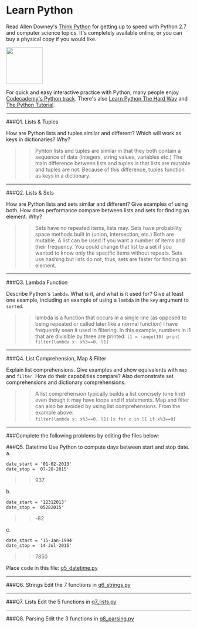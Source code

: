 # Learn Python

Read Allen Downey's [Think Python](http://www.greenteapress.com/thinkpython/) for getting up to speed with Python 2.7 and computer science topics. It's completely available online, or you can buy a physical copy if you would like.

<a href="http://www.greenteapress.com/thinkpython/"><img src="img/think_python.png" style="width: 100px;" target="_blank"></a>

For quick and easy interactive practice with Python, many people enjoy [Codecademy's Python track](http://www.codecademy.com/en/tracks/python). There's also [Learn Python The Hard Way](http://learnpythonthehardway.org/book/) and [The Python Tutorial](https://docs.python.org/2/tutorial/).

---

###Q1. Lists &amp; Tuples

How are Python lists and tuples similar and different? Which will work as keys in dictionaries? Why?

>> Pyhton lists and tuples are similar in that they both contain a sequence of data (integers, string values, variables etc.) The main difference between lists and tuples is that lists are mutable and tuples are not. Because of this difference, tuples function as keys in a dictionary. 

---

###Q2. Lists &amp; Sets

How are Python lists and sets similar and different? Give examples of using both. How does performance compare between lists and sets for finding an element. Why?

>> Sets have no repeated items, lists may. Sets have probability space methods built in (union, intersection, etc.) Both are mutable. A list can be used if you want a number of items and their frequency. You could change that list to a set if you wanted to know only the specific items without repeats. Sets use hashing but lists do not, thus, sets are faster for finding an element. 

---

###Q3. Lambda Function

Describe Python's `lambda`. What is it, and what is it used for? Give at least one example, including an example of using a `lambda` in the `key` argument to `sorted`.

>> lambda is a function that occurs in a single line (as opposed to being repeated or called later like a normal function)  I have frequently seen it used in filtering. In this example, numbers in l1 that are divisible by three are printed: 
`l1 = range(10)
print filter(lambda x: x%3==0, l1)`


---

###Q4. List Comprehension, Map &amp; Filter

Explain list comprehensions. Give examples and show equivalents with `map` and `filter`. How do their capabilities compare? Also demonstrate set comprehensions and dictionary comprehensions.

>> A list comprehension typically builds a list concisely (one line) even though it may have loops and if statements. Map and filter can also be avoided by using list comprehensions. From the example above:  
`filter(lambda x: x%3==0, l1)`  `[x for x in l1 if x%3==0]`


---

###Complete the following problems by editing the files below:

###Q5. Datetime
Use Python to compute days between start and stop date.   
a.  

```
date_start = '01-02-2013'    
date_stop = '07-28-2015'
```

>> 937 

b.  
```
date_start = '12312013'  
date_stop = '05282015'  
```

>> -82

c.  
```
date_start = '15-Jan-1994'      
date_stop = '14-Jul-2015'  
```

>> 7850

Place code in this file: [q5_datetime.py](python/q5_datetime.py)

---

###Q6. Strings
Edit the 7 functions in [q6_strings.py](python/q6_strings.py)

---

###Q7. Lists
Edit the 5 functions in [q7_lists.py](python/q7_lists.py)

---

###Q8. Parsing
Edit the 3 functions in [q8_parsing.py](python/q8_parsing.py)





